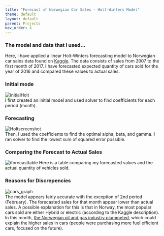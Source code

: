 ```yaml
---
title: "Forecast of Norwegian Car Sales - Holt-Winters Model"
theme: default
layout: default
parent: Projects
nav_order: 4
---
```


### The model and data that I used...<br>
Here, I have applied a linear Holt-Winters forecasting model to Norwegian car sales data found on [Kaggle](https://www.kaggle.com/dmi3kno/newcarsalesnorway). The data consists of sales from 2007 to the first month of 2017. I have forecasted expected quantity of cars sold for the year of 2016 and compared these values to actual sales.

### Initial mode<br>
![initialHolt](https://user-images.githubusercontent.com/76073032/103423520-a3b48500-4b6c-11eb-8366-eee452666d53.png)<br>
I first created an initial model and used solver to find coefficients for each period (month). <br>

### Forecasting<br>
![Holtscreenshot](https://user-images.githubusercontent.com/76073032/103423589-10c81a80-4b6d-11eb-81b5-4e4b1e7a8e44.png)<br>
Then, I used the coefficients to find the optimal alpha, beta, and gamma. I ran solver to find the lowest sum of squared error possible. 

### Comparing the Forecast to Actual Sales<br>
![iforecasttable](https://user-images.githubusercontent.com/76073032/103423696-a5cb1380-4b6d-11eb-849f-4edeb2e07c78.png)
Here is a table comparing my forecasted values and the actual quantity of vehicles sold. 

### Reasons for Discrepencies<br>
![cars_graph](https://user-images.githubusercontent.com/76073032/103423349-baa6a780-4b6b-11eb-837b-501690f26501.png) <br>
The model appears fairly accurate with the exception of 2nd period (February). The forecasted sales for that month appear lower than actual sales. A possible explanation for this is that in Norway, the most popular cars sold are either Hybrid or electric (according to the Kaggle description). In this month, [the Norwegian oil and gas industry plummeted](https://www.bbc.com/news/business-35318236), which could explain the higher sales in cars (people were purchasing more fuel efficient cars, focused on the future).  

